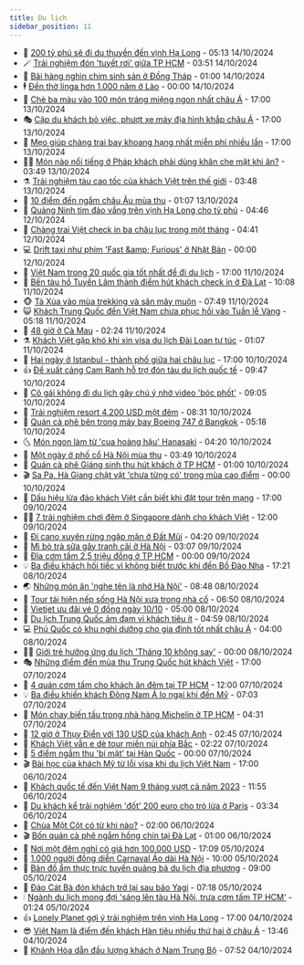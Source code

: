 ```yaml
---
title: Du lịch
sidebar_position: 11
---
```


<!-- vnexpress-du-lich:START -->
- 💂 [200 tỷ phú sẽ đi du thuyền đến vịnh Hạ Long](https://vnexpress.net/200-ty-phu-se-di-du-thuyen-den-vinh-ha-long-4803873.html) - 05:13 14/10/2024
- 🪄 [Trải nghiệm đón &#39;tuyết rơi&#39; giữa TP HCM](https://video.vnexpress.net/trai-nghiem-don-tuyet-roi-giua-tp-hcm-4803622.html) - 03:51 14/10/2024
- 🦅 [Bãi hàng nghìn chim sinh sản ở Đồng Tháp](https://vnexpress.net/bai-hang-nghin-chim-sinh-san-o-dong-thap-4803344.html) - 01:00 14/10/2024
- 🕴 [Đền thờ linga hơn 1.000 năm ở Lào](https://vnexpress.net/den-tho-linga-hon-1-000-nam-o-lao-4796178.html) - 00:00 14/10/2024
- 👀 [Chè ba màu vào 100 món tráng miệng ngon nhất châu Á](https://vnexpress.net/che-ba-mau-vao-100-mon-trang-mieng-ngon-nhat-chau-a-4803604.html) - 17:00 13/10/2024
- 🎭 [Cặp du khách bỏ việc, phượt xe máy địa hình khắp châu Á](https://vnexpress.net/cap-du-khach-bo-viec-phuot-xe-may-dia-hinh-khap-chau-a-4803041.html) - 17:00 13/10/2024
- 🦒 [Mẹo giúp chàng trai bay khoang hạng nhất miễn phí nhiều lần](https://vnexpress.net/meo-giup-chang-trai-bay-khoang-hang-nhat-mien-phi-nhieu-lan-4803367.html) - 17:00 13/10/2024
- 👨‍🏫 [Món nào nổi tiếng ở Pháp khách phải dùng khăn che mặt khi ăn?](https://vnexpress.net/mon-nao-noi-tieng-o-phap-khach-phai-dung-khan-che-mat-khi-an-4803319.html) - 03:49 13/10/2024
- ⚗️ [Trải nghiệm tàu cao tốc của khách Việt trên thế giới](https://vnexpress.net/trai-nghiem-tau-cao-toc-cua-khach-viet-tren-the-gioi-4802622.html) - 03:48 13/10/2024
- 🥸 [10 điểm đến ngắm châu Âu mùa thu](https://vnexpress.net/10-diem-den-ngam-chau-au-mua-thu-4803071.html) - 01:07 13/10/2024
- 🤠 [Quảng Ninh tìm đảo vắng trên vịnh Hạ Long cho tỷ phú](https://vnexpress.net/quang-ninh-tim-dao-vang-tren-vinh-ha-long-cho-ty-phu-4803221.html) - 04:46 12/10/2024
- 🚀 [Chàng trai Việt check in ba châu lục trong một tháng](https://vnexpress.net/chang-trai-viet-check-in-ba-chau-luc-trong-mot-thang-4801526.html) - 04:41 12/10/2024
- 💻 [Drift taxi như phim &#39;Fast &amp;amp; Furious&#39; ở Nhật Bản](https://vnexpress.net/drift-taxi-nhu-phim-fast-furious-o-nhat-ban-4775835.html) - 00:00 12/10/2024
- 💼 [Việt Nam trong 20 quốc gia tốt nhất để đi du lịch](https://vnexpress.net/viet-nam-trong-20-quoc-gia-tot-nhat-de-di-du-lich-4802990.html) - 17:00 11/10/2024
- 🤡 [Bến tàu hồ Tuyền Lâm thành điểm hút khách check in ở Đà Lạt](https://vnexpress.net/ben-tau-ho-tuyen-lam-thanh-diem-hut-khach-check-in-o-da-lat-4802106.html) - 10:08 11/10/2024
- 🐵 [Tà Xùa vào mùa trekking và săn mây muộn](https://vnexpress.net/ta-xua-vao-mua-trekking-va-san-may-muon-4802355.html) - 07:49 11/10/2024
- 😺 [Khách Trung Quốc đến Việt Nam chưa phục hồi vào Tuần lễ Vàng](https://vnexpress.net/khach-trung-quoc-den-viet-nam-chua-phuc-hoi-vao-tuan-le-vang-4802173.html) - 05:18 11/10/2024
- 🌈 [48 giờ ở Cà Mau](https://vnexpress.net/48-gio-o-ca-mau-4802478.html) - 02:24 11/10/2024
- ⚗️ [Khách Việt gặp khó khi xin visa du lịch Đài Loan tự túc](https://vnexpress.net/khach-viet-gap-kho-khi-xin-visa-du-lich-dai-loan-tu-tuc-4801691.html) - 01:07 11/10/2024
- 👀 [Hai ngày ở Istanbul - thành phố giữa hai châu lục](https://vnexpress.net/hai-ngay-o-istanbul-thanh-pho-giua-hai-chau-luc-4769362.html) - 17:00 10/10/2024
- 👍 [Đề xuất cảng Cam Ranh hỗ trợ đón tàu du lịch quốc tế](https://vnexpress.net/de-xuat-cang-cam-ranh-ho-tro-don-tau-du-lich-quoc-te-4802544.html) - 09:47 10/10/2024
- 💄 [Cô gái không đi du lịch gây chú ý nhờ video &#39;bóc phốt&#39;](https://vnexpress.net/co-gai-khong-di-du-lich-gay-chu-y-nho-video-boc-phot-4802378.html) - 09:05 10/10/2024
- 🥷 [Trải nghiệm resort 4.200 USD một đêm](https://vnexpress.net/trai-nghiem-resort-4-200-usd-mot-dem-4802428.html) - 08:31 10/10/2024
- 📝 [Quán cà phê bên trong máy bay Boeing 747 ở Bangkok](https://vnexpress.net/quan-ca-phe-ben-trong-may-bay-boeing-747-o-bangkok-4801045.html) - 05:18 10/10/2024
- 🌜 [Món ngon làm từ &#39;cua hoàng hậu&#39; Hanasaki](https://vnexpress.net/mon-ngon-lam-tu-cua-hoang-hau-hanasaki-4801775.html) - 04:20 10/10/2024
- 📝 [Một ngày ở phố cổ Hà Nội mùa thu](https://vnexpress.net/mot-ngay-o-pho-co-ha-noi-mua-thu-4801708.html) - 03:49 10/10/2024
- 🧰 [Quán cà phê Giáng sinh thu hút khách ở TP HCM](https://vnexpress.net/quan-ca-phe-giang-sinh-thu-hut-khach-o-tp-hcm-4800975.html) - 01:00 10/10/2024
- 🎬 [Sa Pa, Hà Giang chật vật &#39;chưa từng có&#39; trong mùa cao điểm](https://vnexpress.net/sa-pa-ha-giang-chat-vat-chua-tung-co-trong-mua-cao-diem-4801299.html) - 00:00 10/10/2024
- 🧐 [Dấu hiệu lừa đảo khách Việt cần biết khi đặt tour trên mạng](https://vnexpress.net/dau-hieu-lua-dao-khach-viet-can-biet-khi-dat-tour-tren-mang-4798932.html) - 17:00 09/10/2024
- 👨‍🏫 [7 trải nghiệm chơi đêm ở Singapore dành cho khách Việt](https://vnexpress.net/7-trai-nghiem-choi-dem-o-singapore-danh-cho-khach-viet-4801685.html) - 12:00 09/10/2024
- 🦣 [Đi cano xuyên rừng ngập mặn ở Đất Mũi](https://vnexpress.net/di-cano-xuyen-rung-ngap-man-o-dat-mui-4800625.html) - 04:20 09/10/2024
- 🌋 [Mì bò trà sữa gây tranh cãi ở Hà Nội](https://vnexpress.net/mi-bo-tra-sua-gay-tranh-cai-o-ha-noi-4800894.html) - 03:07 09/10/2024
- 🦄 [Đĩa cơm tấm 2,5 triệu đồng ở TP HCM](https://vnexpress.net/dia-com-tam-2-5-trieu-dong-o-tp-hcm-4801141.html) - 00:00 09/10/2024
- 💡 [Ba điều khách hối tiếc vì không biết trước khi đến Bồ Đào Nha](https://vnexpress.net/ba-dieu-khach-hoi-tiec-vi-khong-biet-truoc-khi-den-bo-dao-nha-4801443.html) - 17:21 08/10/2024
- 🌏 [Những món ăn &#39;nghe tên là nhớ Hà Nội&#39;](https://vnexpress.net/nhung-mon-an-nghe-ten-la-nho-ha-noi-4800990.html) - 08:48 08/10/2024
- 💂 [Tour tái hiện nếp sống Hà Nội xưa trong nhà cổ](https://vnexpress.net/tour-tai-hien-nep-song-ha-noi-xua-trong-nha-co-4801527.html) - 06:50 08/10/2024
- 🤩 [Vietjet ưu đãi vé 0 đồng ngày 10/10](https://vnexpress.net/vietjet-uu-dai-ve-0-dong-ngay-10-10-4801131.html) - 05:00 08/10/2024
- 💪 [Du lịch Trung Quốc ảm đạm vì khách tiêu ít](https://vnexpress.net/du-lich-trung-quoc-am-dam-vi-khach-tieu-it-4801191.html) - 04:59 08/10/2024
- 💻 [Phú Quốc có khu nghỉ dưỡng cho gia đình tốt nhất châu Á](https://vnexpress.net/phu-quoc-co-khu-nghi-duong-cho-gia-dinh-tot-nhat-chau-a-4800266.html) - 04:00 08/10/2024
- 🧑‍💻 [Giới trẻ hưởng ứng du lịch &#39;Tháng 10 không say&#39;](https://vnexpress.net/gioi-tre-huong-ung-du-lich-thang-10-khong-say-4800982.html) - 00:00 08/10/2024
- 🎭 [Những điểm đến mùa thu Trung Quốc hút khách Việt](https://vnexpress.net/nhung-diem-den-mua-thu-trung-quoc-hut-khach-viet-4799240.html) - 17:00 07/10/2024
- 🧐 [4 quán cơm tấm cho khách ăn đêm tại TP HCM](https://vnexpress.net/4-quan-com-tam-cho-khach-an-dem-tai-tp-hcm-4799972.html) - 12:00 07/10/2024
- 💡 [Ba điều khiến khách Đông Nam Á lo ngại khi đến Mỹ](https://vnexpress.net/ba-dieu-khien-khach-dong-nam-a-lo-ngai-khi-den-my-4800949.html) - 07:03 07/10/2024
- 🌊 [Món chay biến tấu trong nhà hàng Michelin ở TP HCM](https://vnexpress.net/mon-chay-bien-tau-trong-nha-hang-michelin-o-tp-hcm-4799816.html) - 04:31 07/10/2024
- 🎃 [12 giờ ở Thụy Điển với 130 USD của khách Anh](https://vnexpress.net/12-gio-o-thuy-dien-voi-130-usd-cua-khach-anh-4800189.html) - 02:45 07/10/2024
- 🧠 [Khách Việt vẫn e dè tour miền núi phía Bắc](https://vnexpress.net/khach-viet-van-e-de-tour-mien-nui-phia-bac-4800568.html) - 02:22 07/10/2024
- 💄 [5 điểm ngắm thu &#39;bí mật&#39; tại Hàn Quốc](https://vnexpress.net/5-diem-ngam-thu-bi-mat-tai-han-quoc-4800335.html) - 00:00 07/10/2024
- 🎬 [Bài học của khách Mỹ từ lỗi visa khi du lịch Việt Nam](https://vnexpress.net/bai-hoc-cua-khach-my-tu-loi-visa-khi-du-lich-viet-nam-4800752.html) - 17:00 06/10/2024
- 🐻 [Khách quốc tế đến Việt Nam 9 tháng vượt cả năm 2023](https://vnexpress.net/khach-quoc-te-den-viet-nam-9-thang-vuot-ca-nam-2023-4800852.html) - 11:55 06/10/2024
- 🌝 [Du khách kể trải nghiệm &#39;đốt&#39; 200 euro cho trò lừa ở Paris](https://vnexpress.net/du-khach-ke-trai-nghiem-dot-200-euro-cho-tro-lua-o-paris-4800184.html) - 03:34 06/10/2024
- 🤩 [Chùa Một Cột có từ khi nào?](https://vnexpress.net/chua-mot-cot-co-tu-khi-nao-4800577.html) - 02:00 06/10/2024
- 🎬 [Bốn quán cà phê ngắm hồng chín tại Đà Lạt](https://vnexpress.net/bon-quan-ca-phe-ngam-hong-chin-tai-da-lat-4800127.html) - 01:00 06/10/2024
- 🦩 [Nơi một đêm nghỉ có giá hơn 100.000 USD](https://vnexpress.net/noi-mot-dem-nghi-co-gia-hon-100-000-usd-4800604.html) - 17:09 05/10/2024
- 🦍 [1.000 người đồng diễn Carnaval Áo dài Hà Nội](https://vnexpress.net/1-000-nguoi-dong-dien-carnaval-ao-dai-ha-noi-4800580.html) - 10:00 05/10/2024
- 👀 [Bản đồ ẩm thực trực tuyến quảng bá du lịch địa phương](https://vnexpress.net/ban-do-am-thuc-truc-tuyen-quang-ba-du-lich-dia-phuong-4799249.html) - 09:00 05/10/2024
- 🧰 [Đảo Cát Bà đón khách trở lại sau bão Yagi](https://vnexpress.net/dao-cat-ba-don-khach-tro-lai-sau-bao-yagi-4800384.html) - 07:18 05/10/2024
- 🕯 [Ngành du lịch mong đợi &#39;sáng lên tàu Hà Nội, trưa cơm tấm TP HCM&#39;](https://vnexpress.net/nganh-du-lich-mong-doi-sang-len-tau-ha-noi-trua-com-tam-tp-hcm-4799373.html) - 01:24 05/10/2024
- 👍 [Lonely Planet gợi ý trải nghiệm trên vịnh Hạ Long](https://vnexpress.net/lonely-planet-goi-y-trai-nghiem-tren-vinh-ha-long-4800106.html) - 17:00 04/10/2024
- 😎 [Việt Nam là điểm đến khách Hàn tiêu nhiều thứ hai ở châu Á](https://vnexpress.net/viet-nam-la-diem-den-khach-han-tieu-nhieu-thu-hai-o-chau-a-4800241.html) - 13:46 04/10/2024
- 🐘 [Khánh Hòa dẫn đầu lượng khách ở Nam Trung Bộ](https://vnexpress.net/khanh-hoa-dan-dau-luong-khach-o-nam-trung-bo-4800221.html) - 07:52 04/10/2024<!-- vnexpress-du-lich:END -->
